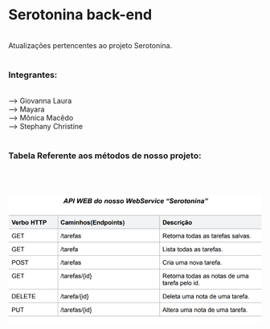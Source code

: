 # Serotonina back-end
<br>
Atualizações pertencentes ao projeto Serotonina.
<br>
<br>

### Integrantes:

<br>
--> Giovanna Laura 
<br>
--> Mayara 
<br>
--> Mônica Macêdo
<br>
--> Stephany Christine
<br>

<br>

### Tabela Referente aos métodos de nosso projeto:

<br>
<br>

![alt text](https://github.com/giovannalauraa/Serotonina-back-att/blob/main/Serotonina-API.png)

